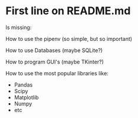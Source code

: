 # First line on README.md
Is missing:

How to use the pipenv (so simple, but so important)

How to use Databases (maybe SQLite?)

How to program GUI's (maybe TKinter?)

How to use the most popular libraries like:
- Pandas
- Scipy
- Matplotlib
- Numpy
- etc
